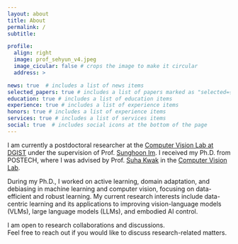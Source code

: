 ```yaml
---
layout: about
title: About
permalink: /
subtitle: 

profile:
  align: right
  image: prof_sehyun_v4.jpeg
  image_cicular: false # crops the image to make it circular
  address: > 

news: true  # includes a list of news items
selected_papers: true # includes a list of papers marked as "selected={true}"
education: true # includes a list of education items
experience: true # includes a list of experience items
honors: true # includes a list of experience items
services: true # includes a list of services items
social: true  # includes social icons at the bottom of the page
---
```


I am currently a postdoctoral researcher at the [Computer Vision Lab at DGIST](https://cvlab.dgist.ac.kr/) under the supervision of Prof. [Sunghoon Im](https://sunghoonim.github.io/).
I received my Ph.D. from POSTECH, where I was advised by Prof. [Suha Kwak](https://suhakwak.github.io/) in the [Computer Vision Lab](http://cvlab.postech.ac.kr/lab/).
  
During my Ph.D., I worked on active learning, domain adaptation, and debiasing in machine learning and computer vision, focusing on data-efficient and robust learning.
My current research interests include data-centric learning and its applications to improving vision-language models (VLMs), large language models (LLMs), and embodied AI control.
  
I am open to research collaborations and discussions.  
Feel free to reach out if you would like to discuss research-related matters.